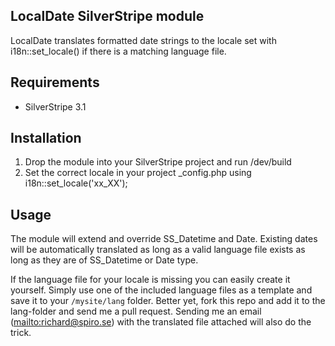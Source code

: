 ## LocalDate SilverStripe module

LocalDate translates formatted date strings to the locale set with i18n::set_locale() if there is a matching language file.

## Requirements

* SilverStripe 3.1

## Installation

1. Drop the module into your SilverStripe project and run /dev/build
2. Set the correct locale in your project _config.php using i18n::set_locale('xx_XX');

## Usage

The module will extend and override SS_Datetime and Date. Existing dates will be automatically translated as long as a valid language file exists as long as they are of SS_Datetime or Date type.

If the language file for your locale is missing you can easily create it yourself. Simply use one of the included language files as a template and save it to your `/mysite/lang` folder. Better yet, fork this repo and add it to the lang-folder and send me a pull request. Sending me an email (<mailto:richard@spiro.se>) with the translated file attached will also do the trick.
